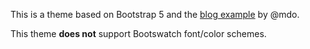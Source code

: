 This is a theme based on Bootstrap 5 and the [blog example](https://getbootstrap.com/docs/5.0/examples/blog/) by @mdo.

This theme **does not** support Bootswatch font/color schemes.
